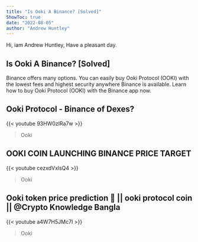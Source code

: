 ```yaml
---
title: "Is Ooki A Binance? [Solved]"
ShowToc: true 
date: "2022-08-05"
author: "Andrew Huntley" 
---
```


Hi, iam Andrew Huntley, Have a pleasant day.
## Is Ooki A Binance? [Solved]
Binance offers many options. You can easily buy Ooki Protocol (OOKI) with the lowest fees and highest security anywhere Binance is available. Learn how to buy Ooki Protocol (OOKI) with the Binance app now.

## Ooki Protocol - Binance of Dexes?
{{< youtube 93HW0zIRa7w >}}
>Ooki

## OOKI COIN LAUNCHING BINANCE PRICE TARGET
{{< youtube cezxdVxlsQ4 >}}
>Ooki

## Ooki token price prediction 🤑 || ooki protocol coin || @Crypto Knowledge Bangla
{{< youtube a4W7H5JMc7I >}}
>Ooki

